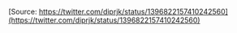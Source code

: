[Source: https://twitter.com/diprjk/status/1396822157410242560](https://twitter.com/diprjk/status/1396822157410242560)